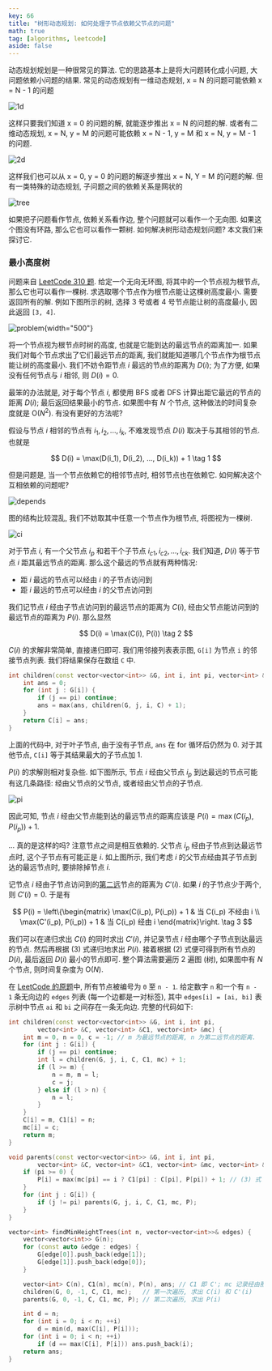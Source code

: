```yaml
---
key: 66
title: "树形动态规划: 如何处理子节点依赖父节点的问题"
math: true
tag: [algorithms, leetcode]
aside: false
---
```

动态规划规划是一种很常见的算法. 它的思路基本上是将大问题转化成小问题, 大问题依赖小问题的结果. 常见的动态规划有一维动态规划, x = N 的问题可能依赖 x = N - 1 的问题

![1d](/assets/images/tree-dp_1.svg)

这样只要我们知道 x = 0 的问题的解, 就能逐步推出 x = N 的问题的解. 或者有二维动态规划, x = N, y = M 的问题可能依赖 x = N - 1, y = M 和 x = N, y = M - 1 的问题.

![2d](/assets/images/tree-dp_2.svg)

这样我们也可以从 x = 0, y = 0 的问题的解逐步推出 x = N, Y = M 的问题的解. 但有一类特殊的动态规划, 子问题之间的依赖关系是网状的

![tree](/assets/images/tree-dp_3.svg)

如果把子问题看作节点, 依赖关系看作边, 整个问题就可以看作一个无向图. 如果这个图没有环路, 那么它也可以看作一颗树. 如何解决树形动态规划问题? 本文我们来探讨它.

### 最小高度树

问题来自 [LeetCode 310 题](https://leetcode-cn.com/problems/minimum-height-trees/). 给定一个无向无环图, 将其中的一个节点视为根节点, 那么它也可以看作一棵树. 求选取哪个节点作为根节点能让这棵树高度最小. 需要返回所有的解. 例如下图所示的树, 选择 3 号或者 4 号节点能让树的高度最小, 因此返回 `[3, 4]`.

![problem](/assets/images/tree-dp_4.jpeg){width="500"}

将一个节点视为根节点时树的高度, 也就是它能到达的最远节点的距离加一. 如果我们对每个节点求出了它们最远节点的距离, 我们就能知道哪几个节点作为根节点能让树的高度最小. 我们不妨令距节点 $i$ 最远的节点的距离为 $D(i)$; 为了方便, 如果没有任何节点与 $i$ 相邻, 则 $D(i) = 0$.

最笨的办法就是, 对于每个节点 $i$, 都使用 BFS 或者 DFS 计算出距它最远的节点的距离 $D(i)$; 最后返回结果最小的节点. 如果图中有 $N$ 个节点, 这种做法的时间复杂度就是 $\mathrm{O}(N^2)$. 有没有更好的方法呢?

假设与节点 $i$ 相邻的节点有 $i_1, i_2, ..., i_k$, 不难发现节点 $D(i)$ 取决于与其相邻的节点. 也就是

$$
D(i) = \max(D(i_1), D(i_2), ..., D(i_k)) + 1 \tag 1
$$

但是问题是, 当一个节点依赖它的相邻节点时, 相邻节点也在依赖它. 如何解决这个互相依赖的问题呢?

![depends](/assets/images/tree-dp_4.svg)

图的结构比较混乱, 我们不妨取其中任意一个节点作为根节点, 将图视为一棵树.

![ci](/assets/images/tree-dp_5.svg)

对于节点 $i$, 有一个父节点 $i_p$ 和若干个子节点 $i_{c1}, i_{c2}, ..., i_{ck}$. 我们知道, $D(i)$ 等于节点 $i$ 距其最远节点的距离. 那么这个最远的节点就有两种情况:

- 距 $i$ 最远的节点可以经由 $i$ 的子节点访问到
- 距 $i$ 最远的节点可以经由 $i$ 的父节点访问到

我们记节点 $i$ 经由子节点访问到的最远节点的距离为 $C(i)$, 经由父节点能访问到的最远节点的距离为 $P(i)$. 那么显然

$$
D(i) = \max(C(i), P(i)) \tag 2
$$

$C(i)$ 的求解非常简单, 直接递归即可. 我们用邻接列表表示图, `G[i]` 为节点 `i` 的邻接节点列表. 我们将结果保存在数组 `C` 中.

```c++
int children(const vector<vector<int>> &G, int i, int pi, vector<int> &C) {
    int ans = 0;
    for (int j : G[i]) {
        if (j == pi) continue;
        ans = max(ans, children(G, j, i, C) + 1);
    }
    return C[i] = ans;
}
```

上面的代码中, 对于叶子节点, 由于没有子节点, `ans` 在 for 循环后仍然为 0. 对于其他节点, `C[i]` 等于其结果最大的子节点加 1.

$P(i)$ 的求解则相对复杂些. 如下图所示, 节点 $i$ 经由父节点 $i_p$ 到达最远的节点可能有这几条路径: 经由父节点的父节点, 或者经由父节点的子节点.

![pi](/assets/images/tree-dp_6.svg)

因此可知, 节点 $i$ 经由父节点能到达的最远节点的距离应该是 $P(i) = \max(C(i_p), P(i_p)) + 1$.

... 真的是这样的吗? 注意节点之间是相互依赖的. 父节点 $i_p$ 经由子节点到达最远节点时, 这个子节点有可能正是 $i$. 如上图所示, 我们考虑 $i$ 的父节点经由其子节点到达的最远节点时, 要排除掉节点 $i$.

记节点 $i$ 经由子节点访问到的<u>第二远</u>节点的距离为 $C'(i)$. 如果 $i$ 的子节点少于两个, 则 $C'(i) = 0$. 于是有

$$
P(i) = \left\{\begin{matrix}
\max(C(i_p), P(i_p)) + 1 & 当 C(i_p) 不经由 i \\
\max(C'(i_p), P(i_p)) + 1 & 当 C(i_p) 经由 i
\end{matrix}\right. \tag 3
$$

我们可以在递归求出 $C(i)$ 的同时求出 $C'(i)$, 并记录节点 $i$ 经由哪个子节点到达最远的节点. 然后再根据 (3) 式递归地求出 $P(i)$. 接着根据 (2) 式便可得到所有节点的 $D(i)$, 最后返回 $D(i)$ 最小的节点即可. 整个算法需要遍历 2 遍图 (树), 如果图中有 $N$ 个节点, 则时间复杂度为 $\mathrm{O}(N)$.

在 [LeetCode 的原题](https://leetcode-cn.com/problems/minimum-height-trees/)中, 所有节点被编号为 `0` 至 `n - 1`. 给定数字 `n` 和一个有 `n - 1` 条无向边的 `edges` 列表 (每一个边都是一对标签), 其中 `edges[i] = [ai, bi]` 表示树中节点 `ai` 和 `bi` 之间存在一条无向边. 完整的代码如下:

```c++
int children(const vector<vector<int>> &G, int i, int pi,
        vector<int> &C, vector<int> &C1, vector<int> &mc) {
    int m = 0, n = 0, c = -1; // m 为最远节点的距离, n 为第二远节点的距离.
    for (int j : G[i]) {
        if (j == pi) continue;
        int l = children(G, j, i, C, C1, mc) + 1;
        if (l >= m) {
            n = m, m = l;
            c = j;
        } else if (l > n) {
            n = l;
        }
    }
    C[i] = m, C1[i] = n;
    mc[i] = c;
    return m;
}

void parents(const vector<vector<int>> &G, int i, int pi,
        vector<int> &C, vector<int> &C1, vector<int> &mc, vector<int> &P) {
    if (pi >= 0) {
        P[i] = max(mc[pi] == i ? C1[pi] : C[pi], P[pi]) + 1; // (3) 式
    }
    for (int j : G[i]) {
        if (j != pi) parents(G, j, i, C, C1, mc, P);
    }
}

vector<int> findMinHeightTrees(int n, vector<vector<int>>& edges) {
    vector<vector<int>> G(n);
    for (const auto &edge : edges) {
        G[edge[0]].push_back(edge[1]);
        G[edge[1]].push_back(edge[0]);
    }

    vector<int> C(n), C1(n), mc(n), P(n), ans; // C1 即 C'; mc 记录经由那个子节点到达最远的节点.
    children(G, 0, -1, C, C1, mc);   // 第一次遍历, 求出 C(i) 和 C'(i)
    parents(G, 0, -1, C, C1, mc, P); // 第二次遍历, 求出 P(i)

    int d = n;
    for (int i = 0; i < n; ++i)
        d = min(d, max(C[i], P[i]));
    for (int i = 0; i < n; ++i)
        if (d == max(C[i], P[i])) ans.push_back(i);
    return ans;
}
```
